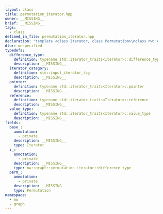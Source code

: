 ```yaml
---
layout: class
title: permutation_iterator.hpp
owner: __MISSING__
brief: __MISSING__
tags:
  - class
defined_in_file: permutation_iterator.hpp
declaration: "template <class Iterator, class Permutation>\nclass nw::graph::permutation_iterator;"
dtor: unspecified
typedefs:
  difference_type:
    definition: typename std::iterator_traits<Iterator>::difference_type
    description: __MISSING__
  iterator_category:
    definition: std::input_iterator_tag
    description: __MISSING__
  pointer:
    definition: typename std::iterator_traits<Iterator>::pointer
    description: __MISSING__
  reference:
    definition: typename std::iterator_traits<Iterator>::reference
    description: __MISSING__
  value_type:
    definition: typename std::iterator_traits<Iterator>::value_type
    description: __MISSING__
fields:
  base_:
    annotation:
      - private
    description: __MISSING__
    type: Iterator
  i_:
    annotation:
      - private
    description: __MISSING__
    type: nw::graph::permutation_iterator::difference_type
  perm_:
    annotation:
      - private
    description: __MISSING__
    type: Permutation
namespace:
  - nw
  - graph
---
```

